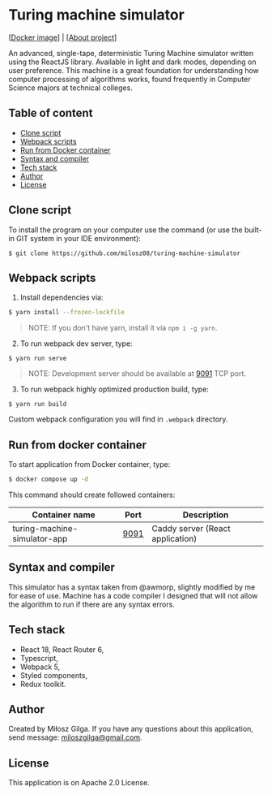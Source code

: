 # Turing machine simulator

[[Docker image](https://hub.docker.com/r/milosz08/turing-machine-simulator-app)] |
[[About project](https://miloszgilga.pl/project/turing-machine-simulator)]

An advanced, single-tape, deterministic Turing Machine simulator written using the ReactJS library. Available in light
and dark modes, depending on user preference. This machine is a great foundation for understanding how computer
processing of algorithms works, found frequently in Computer Science majors at technical colleges.

## Table of content

- [Clone script](#clone-script)
- [Webpack scripts](#webpack-scripts)
- [Run from Docker container](#run-from-docker-container)
- [Syntax and compiler](#syntax-and-compiler)
- [Tech stack](#tech-stack)
- [Author](#author)
- [License](#license)

## Clone script

To install the program on your computer use the command (or use the built-in GIT system in your IDE environment):

```
$ git clone https://github.com/milosz08/turing-machine-simulator
```

## Webpack scripts

1. Install dependencies via:

```bash
$ yarn install --frozen-lockfile
```

> NOTE: If you don't have yarn, install it via `npm i -g yarn`.

2. To run webpack dev server, type:

```
$ yarn run serve
```

> NOTE: Development server should be available at [9091](http://localhost:9091) TCP port.

3. To run webpack highly optimized production build, type:

```
$ yarn run build
```

Custom webpack configuration you will find in `.webpack` directory.

## Run from docker container

To start application from Docker container, type:

```bash
$ docker compose up -d
```

This command should create followed containers:

| Container name               | Port                          | Description                      |
|------------------------------|-------------------------------|----------------------------------|
| turing-machine-simulator-app | [9091](http://localhost:9091) | Caddy server (React application) |

## Syntax and compiler

This simulator has a syntax taken from @awmorp, slightly modified by me for ease of use. Machine has a code compiler I
designed that will not allow the algorithm to run if there are any syntax errors.

## Tech stack

* React 18, React Router 6,
* Typescript,
* Webpack 5,
* Styled components,
* Redux toolkit.

## Author

Created by Miłosz Gilga. If you have any questions about this application, send message:
[miloszgilga@gmail.com](mailto:miloszgilga@gmail.com).

## License

This application is on Apache 2.0 License.
